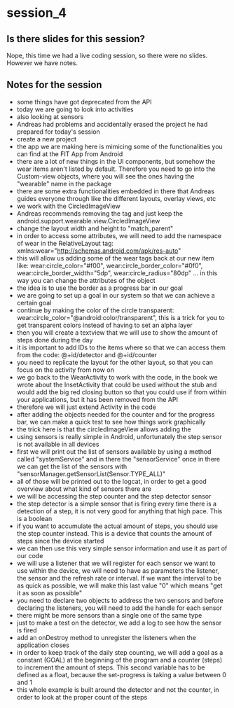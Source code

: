 # session_4

## Is there slides for this session?

Nope, this time we had a live coding session, so there were no slides. However we have notes.

## Notes for the session


* some things have got deprecated from the API
* today we are going to look into activities
* also looking at sensors
* Andreas had problems and accidentally erased the project he had prepared for today's session
* create a new project
* the app we are making here is mimicing some of the functionalities you can find at the FIT App from Android
* there are a lot of new things in the UI components, but somehow the wear items aren't listed by default. Therefore you need to go into the Custom-view objects, where you will see the ones having the "wearable" name in the package
* there are some extra functionalities embedded in there that Andreas guides everyone through like the different layouts, overlay views, etc
* we work with the CircledImageView
* Andreas recommends removing the <view> tag and just keep the android.support.wearable.view.CircledImageView
* change the layout width and height to "match_parent"
* in order to access some attributes, we will need to add the namespace of wear in the RelativeLayout tag: xmlns:wear="http://schemas.android.com/apk/res-auto"
* this will allow us adding some of the wear tags back at our new item like: wear:circle_color="#f00", wear:circle_border_color="#0f0", wear:circle_border_width="5dp", wear:circle_radius="80dp" ... in this way you can change the attributes of the object
* the idea is to use the border as a progress bar in our goal
* we are going to set up a goal in our system so that we can achieve a certain goal
* continue by making the color of the circle transparent: wear:circle_color="@android:color/transparent", this is a trick for you to get transparent colors instead of having to set an alpha layer
* then you will create a textview that we will use to show the amount of steps done during the day
* it is important to add IDs to the items where so that we can access them from the code: @+id/detector and @+id/counter
* you need to replicate the layout for the other layout, so that you can focus on the activity from now on
* we go back to the WearActivity to work with the code, in the book we wrote about the InsetActivity that could be used without the stub and would add the big red closing button so that you could use if from within your applications, but it has been removed from the API
* therefore we will just extend Activity in the code
* after adding the objects needed for the counter and for the progress bar, we can make a quick test to see how things work graphically
* the trick here is that the circledImageView allows adding the 
* using sensors is really simple in Android, unfortunately the step sensor is not available in all devices
* first we will print out the list of sensors available by using a method called "systemService" and in there the "sensorService" once in there we can get the list of the sensors with "sensorManager.getSensorList(Sensor.TYPE_ALL)"
* all of those will be printed out to the logcat, in order to get a good overview about what kind of sensors there are 
* we will be accessing the step counter and the step detector sensor
* the step detector is a simple sensor that is firing every time there is a detection of a step, it is not very good for anything that high pace. This is a boolean
* if you want to accumulate the actual amount of steps, you should use the step counter instead. This is a device that counts the amount of steps since the device started
* we can then use this very simple sensor information and use it as part of our code
* we will use a listener that we will register for each sensor we want to use within the device, we will need to have as parameters the listener, the sensor and the refresh rate or interval. If we want the interval to be as quick as possible, we will make this last value "0" which means "get it as soon as possible"
* you need to declare two objects to address the two sensors and before declaring the listeners, you will need to add the handle for each sensor
* there might be more sensors than a single one of the same type
* just to make a test on the detector, we add a log to see how the sensor is fired
* add an onDestroy method to unregister the listeners when the application closes
* in order to keep track of the daily step counting, we will add a goal as a constant (GOAL) at the beginning of the program and a counter (steps) to increment the amount of steps. This second variable has to be defined as a float, because the set-progress is taking a value between 0 and 1
* this whole example is built around the detector and not the counter, in order to look at the proper count of the steps
